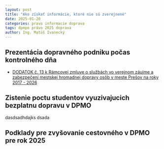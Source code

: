 ```yaml
---
layout: post
title: "Ako získať informácie, ktoré nie sú zverejnené"
date: 2025-01-20
categories: pravo informacie doprava
tags: dpmpo právo 2025 doprava
author: Ing. Matúš Ivanecký
---
```


## Prezentácia dopravného podniku počas kontrolného dňa

- [DODATOK č. 13 k Rámcovej zmluve o službách vo verejnom záujme a zabezpečení mestskej hromadnej dopravy osôb v meste Prešov na roky 2017 - 2026](assets/2024-09-27-Dodatok13-MHD-PO.pdf)





## Zistenie poctu studentov vyuzivajucich bezplatnu dopravu v DPMO

dasdsadhdajks  dsada


## Podklady pre zvyšovanie cestovného v DPMO pre rok 2025


